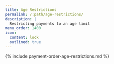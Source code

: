 ```yaml
---
title: Age Restrictions
permalink: /:path/age-restrictions/
description: |
  Restricting payments to an age limit
menu_order: 1400
icon:
  content: lock
  outlined: true
---
```


{% include payment-order-age-restrictions.md %}
